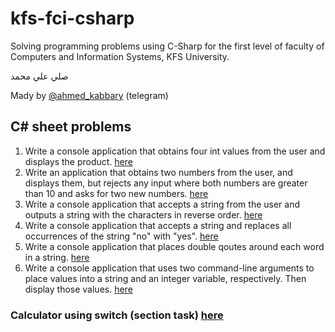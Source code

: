 # kfs-fci-csharp
Solving programming problems using C-Sharp for the first level of faculty of Computers and Information Systems, KFS University.

صلي علي محمد

Mady by [@ahmed_kabbary](https://t.me/ahmed_kabbary) (telegram)

## C# sheet problems

1. Write a console application that obtains four int values from the user and displays the product. [here](product.cs)
2. Write an application that obtains two numbers from the user, and displays them, but rejects any input where both numbers are greater than 10 and asks for two new numbers. [here](more-than-10.cs)
3. Write a console application that accepts a string from the user and outputs a string with the characters in reverse order. [here](reverse.cs)
4. Write a console application that accepts a string and replaces all occurrences of the string "no" with "yes". [here](yes_no.cs)
5. Write a console application that places double qoutes around each word in a string. [here](qoutes.cs)
6. Write a console application that uses two command-line arguments to place values into a string and an integer variable, respectively. Then display those values. [here](display.cs)

### Calculator using switch (section task) [here](calculator.cs)
